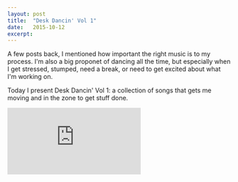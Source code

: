 ```yaml
---
layout: post
title:  "Desk Dancin' Vol 1"
date:   2015-10-12
excerpt: 
---
```


A few posts back, I mentioned how important the right music is to my process. I'm also a big proponet of dancing all the time, but especially when I get stressed, stumped, need a break, or need to get excited about what I'm working on.

Today I present Desk Dancin' Vol 1: a collection of songs that gets me moving and in the zone to get stuff done.

<div class="iframecontainer"><iframe src="https://rd.io/i/Rl15y-4vs8CA/" frameborder="0"></iframe></div>
